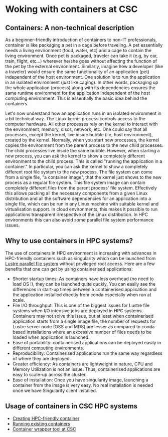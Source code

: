 # Woking with containers at CSC 

## Containers: A non-technical description 

As a beginner-friendly introduction of containers to non-IT professionals, container is like packaging a pet 
in a cage before traveling. A pet essentially needs a living environment (food, water, etc) and a cage to contain the
living environment. Once pet is packaged, traveler can take it (e.g, by car, train, flight, etc...) wherever he/she goes 
without affecting the function of the pet by the external environment. Similarly, imagine how a developer (like a 
traveler) would ensure the same functionality of an application (pet) independent of the host environment. One 
solution is to run the application in an isolated environment (just like caging).  In other words, packaging 
up the whole application (process) along with its dependencies ensures the same runtime environment for the 
application independent of the host computing environment. This is essentially the basic idea behind the containers.

Let's now understand how an application runs in an isolated environment in a bit technical way. The Linux
kernel process controls access to the computer hardware. All other processes rely on the kernel to interact with the 
environment, memory, discs, network, etc. One could say that all processes, except the kernel, live inside bubble 
(i.e, host environment), created by the kernel. Normally, when you start new processes, the kernel copies the environment 
from the parent process to the new child processes. The child processes live inside the same bubble. However, when 
starting a new process, you can ask the kernel to show a completely different environment to the child process. This 
is called "running the application in a container." In particular, you can ask the kernel to show a completely different
root file system to the new process. The file system can come from a single file, "a container image", that the kernel 
just shows to the new process as a regular file system. This file system image can contain completely different files 
from the parent process' file system. Effectively this allows packing all the necessary components from a given Linux 
distribution and all the software dependencies for an application into a single file, which can be run in any Linux 
machine with suitable kernel and virtualisation support. In cloud environments, this makes it possible to run applications
transparent irrespective of the Linux distribution.  In HPC environments this can also avoid some parallel file system
performance issues.

## Why to use containers in HPC systems?

The use of containers in HPC environment is increasing with advances in HPC-friendly containers such as singularity which 
can be launched from [Lustre parallel file system](https://docs.csc.fi/computing/lustre/) without privileged root access. 
Here are a few benefits that one can get by using containerised applications:

- Shorter startup times: As containers have less overhead (no need to load OS !), they can be launched quite quckly. 
  You can easily see the differences in start-up times between a containerised application and the application installed 
  directly from conda especially when run at scale. 
- File I/O throughput:  This is one of the biggest issues for Lustre file systems when I/O intensive jobs are deployed in 
  HPC systems. Containers may not solve this issue, but at least when containerised application starts from a single image file, 
  the number of requests for Lustre server node (OSS and MDS) are lesser as compared to conda-based installations where an 
  excessive number of files needs to be loaded when application is launched.
- Ease of portability: containerised applications can be deployed easily in different computing environments.
- Reproducibility: Containerised applications run the same way regardless of where they are deployed.
- Greater efficiency: As containers are lightweight in nature, CPU and Memory Utilization is not an issue. Thus, containerised
  applications are easy to scale-up across the cluster.
- Ease of installation: Once you have singularity image, launching a container from the image is very easy. No real installation
  is needed once we have Singularity client installed.

## Usage of containers in CSC HPC systems

- [Creating HPC-friendly container](https://docs.csc.fi/computing/containers/creating/)
- [Running existing containers](https://docs.csc.fi/computing/containers/run-existing/)
- [Container wrapper tool at CSC](https://docs.csc.fi/computing/containers/tykky)


